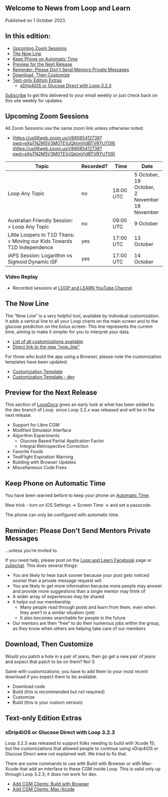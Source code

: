 ## Welcome to News from&nbsp;<span translate="no">Loop and Learn</span>

Published on 1 October 2023.

## In this edition:

* [Upcoming Zoom Sessions](#upcoming-zoom-sessions)
* [The Now Line](#the-now-line)
* [Keep Phone on Automatic Time](#keep-phone-on-automatic-time)
* [Preview for the Next Release](#preview-for-the-next-release)
* [Reminder: Please Don't Send Mentors Private Messages ](#reminder-please-dont-send-mentors-private-messages)
* [Download, Then Customize](#download-then-customize)
* [Text-only Edition Extras](#text-only-edition-extras)
    * [<span translate="no">xDrip4iOS or Glucose Direct with Loop 3.2.3</span>](#xdrip4ios-or-glucose-direct-with-loop-323)

[Subscribe](https://www.loopandlearn.org/newsletter-signup/) to get this delivered to your email weekly or just check back on this site weekly for updates.

## Upcoming Zoom Sessions

All Zoom Sessions use the same zoom link unless otherwise noted:

* [https://us06web.zoom.us/j/89085412738?pwd=eXpTN2M5V3M0TEVJQktmVldBTVRYUT09](https://us06web.zoom.us/j/89085412738?pwd=eXpTN2M5V3M0TEVJQktmVldBTVRYUT09)

| Topic | Recorded? | Time | Date |
| - | - | - | - |
| <span translate="no">Loop</span>&nbsp;Any Topic | no | 18:00 UTC | 5 October,<br>19 October,<br>2 November<br>16 November |
| Australian Friendly Session:<br>>&nbsp;<span translate="no">Loop</span>&nbsp;Any Topic | no | 09:00 UTC | 9 October |
| <span translate="no">Little Loopers to T1D Titans:</span><br>> Moving our Kids Towards T1D Independence | yes | 17:00 UTC | 13 October |
| <span translate="no">iAPS</span>&nbsp;Session:&nbsp;<span translate="no">Logarithm vs Sigmoid Dynamic ISF</span> | yes | 17:00 UTC | 14 October |

### Video Replay

* Recorded sessions at&nbsp;[<span translate="no">LOOP and LEARN</span>&nbsp;YouTube Channel](https://www.youtube.com/c/loopandlearn)

## The Now Line

The “Now Line” is a very helpful tool, available by individual customization. It adds a vertical line to all your&nbsp;<span translate="no">Loop</span>&nbsp;charts on the main screen and to the glucose prediction on the bolus screen. This line represents the current time, aiming to make it simpler for you to interpret your data.

* [List of all customizations available](https://www.loopandlearn.org/custom-code/#custom-list)
* [Direct link to the new "now_line"](https://www.loopandlearn.org/custom-code/#now-line)

For those who build the app using a Browser, please note the customization templates have been updated:

* [<span translate="no">Customization Template</span>](https://www.loopandlearn.org/custom-code/#template)
* [<span translate="no">Customization Template - dev</span>](https://www.loopandlearn.org/custom-code/#template-dev)

## Preview for the Next Release

This section of&nbsp;[<span translate="no">LoopDocs</span>](https://loopkit.github.io/loopdocs/version/development/#updates-in-dev)&nbsp;gives an early look at what has been added to the&nbsp;<span translate="no">dev branch of Loop</span>&nbsp; since&nbsp;<span translate="no">Loop 3.2.x</span>&nbsp;was released and will be in the next release.

* Support for&nbsp;<span translate="no">Libre</span>&nbsp;CGM
* Modified Simulator Interface
* Algorithm Experiments
    * Glucose Based Partial Application Factor
    * Integral Retrospective Correction
* Favorite Foods
* <span translate="no">TestFlight</span>&nbsp;Expiration Warning
* Building with Browser Updates
* Miscellaneous Code Fixes

## Keep Phone on Automatic Time

You have been warned before to keep your phone on [Automatic Time](https://loopkit.github.io/loopdocs/faqs/time-faqs/#loop-phone-must-be-on-automatic-time).

New trick - turn on iOS Settings -> Screen Time -> and set a passcode. 

The phone can only be configured with automatic time.

## Reminder: Please Don't Send Mentors Private Messages

...unless you’re invited to.

If you need help, please post on the&nbsp;[<span translate="no">Loop and Learn Facebook</span>](https://www.facebook.com/groups/LOOPandLEARN)&nbsp;page or [zulipchat](https://loop.zulipchat.com/).  This does several things:

* You are likely to hear back sooner because your post gets noticed sooner than a private message request will
* You are likely to get more information because more people may answer and provide more suggestions than a single mentor may think of
* A wider array of experiences may be shared
* It helps out our membership
    * Many people read through posts and learn from them, even when they aren’t in a similar situation (yet)
    * It also becomes searchable for people in the future
* Our mentors are then “free” to do their numerous jobs within the group, as they know when others are helping take care of our members

## Download, Then Customize

Would you patch a hole in a pair of jeans, then go get a new pair of jeans and expect that patch to be on them? No! S

Same with customizations; you have to add them to your most recent download if you expect them to be available.

* Download code
* Build (this is recommended but not required)
* Customize
* Build (this is your custom version)

## Text-only Edition Extras

### <span translate="no">xDrip4iOS or Glucose Direct with Loop 3.2.3</span>

<span translate="no">Loop 3.2.3</span>&nbsp;was released to support folks needing to build with Xcode 15; but the customizations that allowed people to continue using&nbsp;<span translate="no">xDrip4iOS or Glucose Direct</span>&nbsp;were not explained well. We tried to fix that.

There are some commands to use with Build with Browser or with Mac-Xcode that add an interface to these CGM inside&nbsp;<span translate="no">Loop</span>. This is valid only up through&nbsp;<span translate="no">Loop 3.2.3</span>; it does not work for&nbsp;<span translate="no">dev</span>.

* [Add CGM Clients: Build with Browser](https://www.loopandlearn.org/custom-code/#add-lnl-patches)
* [Add CGM Clients: Mac-Xcode](https://www.loopandlearn.org/custom-code/#add-cgm-323)
